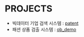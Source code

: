 # 
# PROJECTS 

* 빅데이터 기업 검색 시스템 : [patent](https://github.com/chloeyj/PROJECTS/tree/master/patent)
* 패션 상품 검출 시스템 : [ob_demo](https://github.com/chloeyj/PROJECTS/tree/master/ob_demo)

